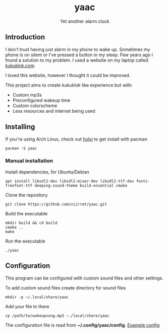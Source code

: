 <div align="center">
<h1>yaac</h1>
<p> Yet another alarm clock </p>
</div>

## Introduction

I don't trust having just alarm in my phone to wake up. Sometimes my phone is on silent or I've pressed a button in my sleep. Few years ago I found a solution to my problem. I used a website on my laptop called [kukuklok.com](https://kukuklok.com/).

I loved this website, however I thought it could be improved.

This project aims to create kukuklok like experience but with:
- Custom mp3s
- Preconfigured wakeup time
- Custom colorscheme
- Less resources and internet being used

## Installing

If you're using Arch Linux, check out [holvi](https://github.com/NeuronActivation/holvi) to get install with pacman
```
pacman -S yaac
```

### Manual installation
Install dependencies, for Ubuntu/Debian
```
apt install libsdl2-dev libsdl2-mixer-dev libsdl2-ttf-dev fonts-freefont-ttf deeping-sound-theme build-essential cmake
```

Clone the repository
```
git clone https://github.com/viirret/yaac.git
```
Build the executable
```
mkdir build && cd build
cmake ..
make
```
Run the executable
```
./yaac
```

## Configuration
This program can be configured with custom sound files and other settings.

To add custom sound files create directory for sound files
```
mkdir -p ~/.local/share/yaac
```
Add your file to there
```
cp /path/to/wakeupsong.mp3 ~./local/share/yaac
```

The configuration file is read from **~/.config/yaac/config**. [Example config](config)



